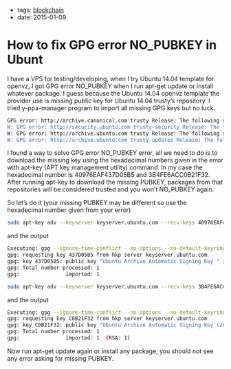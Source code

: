 - tags: [blockchain](/tags.md#blockchain)
- date: 2015-01-09

# How to fix GPG error NO_PUBKEY in Ubunt

I have a VPS for testing/developing, when I try Ubuntu 14.04 template for openvz, I got GPG error NO_PUBKEY when I run apt-get update or install whatever package. I guess because the Ubuntu 14.04 openvz template the provider use is missing public key for Ubuntu 14.04 trusty’s repository. I tried y-ppa-manager program to import all missing GPG keys but no luck.

```bash
GPG error: http://archive.canonical.com trusty Release: The following signatures couldn't be verified because the public key is not available: NO_PUBKEY 40976EAF437D05B5 NO_PUBKEY 3B4FE6ACC0B21F32
W: GPG error: http://security.ubuntu.com trusty-security Release: The following signatures couldn't be verified because the public key is not available: NO_PUBKEY 40976EAF437D05B5 NO_PUBKEY 3B4FE6ACC0B21F32
W: GPG error: http://archive.ubuntu.com trusty Release: The following signatures couldn't be verified because the public key is not available: NO_PUBKEY 40976EAF437D05B5 NO_PUBKEY 3B4FE6ACC0B21F32
W: GPG error: http://archive.ubuntu.com trusty-updates Release: The following signatures couldn't be verified because the public key is not available: NO_PUBKEY 40976EAF437D05B5 NO_PUBKEY 3B4FE6ACC0B21F32

```

I found a way to solve GPG error NO_PUBKEY error, all we need to do is to download the missing key using the hexadecimal numbers given in the error with apt-key (APT key management utility) command. In my case the hexadecimal number is 40976EAF437D05B5 and 3B4FE6ACC0B21F32. After running apt-key to download the missing PUBKEY, packages from that repositories will be considered trusted and you won’t NO_PUBKEY again.

So let’s do it (your missing PUBKEY may be different so use the hexadecimal number given from your error)

```bash
sudo apt-key adv --keyserver keyserver.ubuntu.com --recv-keys 40976EAF437D05B5

```

and the output

```bash
Executing: gpg --ignore-time-conflict --no-options --no-default-keyring --homedir /tmp/tmp.RjvPYT2oIP --no-auto-check-trustdb --trust-model always --keyring /etc/apt/trusted.gpg --primary-keyring /etc/apt/trusted.gpg --keyserver keyserver.ubuntu.com --recv-keys 40976EAF437D05B5
gpg: requesting key 437D05B5 from hkp server keyserver.ubuntu.com
gpg: key 437D05B5: public key "Ubuntu Archive Automatic Signing Key " imported
gpg: Total number processed: 1
gpg:               imported: 1

```

```bash
sudo apt-key adv --keyserver keyserver.ubuntu.com --recv-keys 3B4FE6ACC0B21F32

```

and the output

```bash
Executing: gpg --ignore-time-conflict --no-options --no-default-keyring --homedir /tmp/tmp.1LP43k8aGL --no-auto-check-trustdb --trust-model always --keyring /etc/apt/trusted.gpg --primary-keyring /etc/apt/trusted.gpg --keyserver keyserver.ubuntu.com --recv-keys 3B4FE6ACC0B21F32
gpg: requesting key C0B21F32 from hkp server keyserver.ubuntu.com
gpg: key C0B21F32: public key "Ubuntu Archive Automatic Signing Key (2012) " imported
gpg: Total number processed: 1
gpg:               imported: 1  (RSA: 1)

```

Now run apt-get update again or install any package, you should not see any error asking for missing PUBKEY.